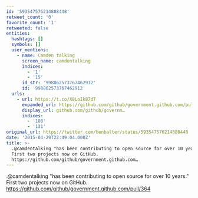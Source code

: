 ```yaml
---
id: '593547576214888448'
retweet_count: '0'
favorite_count: '1'
retweeted: false
entities:
  hashtags: []
  symbols: []
  user_mentions:
    - name: Camden talking
      screen_name: camdentalking
      indices:
        - '1'
        - '15'
      id_str: '998862573767462912'
      id: '998862573767462912'
  urls:
    - url: https://t.co/X8LoIk87dT
      expanded_url: https://github.com/github/government.github.com/pull/364
      display_url: github.com/github/governm…
      indices:
        - '108'
        - '131'
original_url: https://twitter.com/benbalter/status/593547576214888448
date: '2015-04-29T22:49:04.000Z'
title: >-
  .@camdentalking "has been contributing to open source for over 10 years."
  First two projects now on GitHub.
  https://github.com/github/government.github.com…
---
```


.@camdentalking "has been contributing to open source for over 10 years." First two projects now on GitHub. https://github.com/github/government.github.com/pull/364